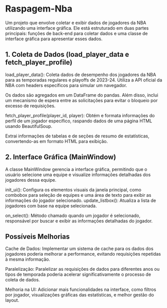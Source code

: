 # Raspagem-Nba

Um projeto que envolve coletar e exibir dados de jogadores da NBA utilizando uma interface gráfica. Ele está estruturado em duas partes principais: funções de back-end para coletar dados e uma classe de interface gráfica para apresentar esses dados. 

## 1. Coleta de Dados (load_player_data e fetch_player_profile)

load_player_data(): Coleta dados de desempenho dos jogadores da NBA para as temporadas regulares e playoffs de 2023-24. Utiliza a API oficial da NBA com headers específicos para simular um navegador. 

Os dados são agregados em um DataFrame do pandas. Além disso, inclui um mecanismo de espera entre as solicitações para evitar o bloqueio por excesso de requisições.

fetch_player_profile(player_id, player): Obtém e formata informações do perfil de um jogador específico, raspando dados de uma página HTML usando BeautifulSoup. 

Extrai informações de tabelas e de seções de resumo de estatísticas, convertendo-as em formato HTML para exibição.

## 2. Interface Gráfica (MainWindow)

A classe MainWindow gerencia a interface gráfica, permitindo que o usuário selecione uma equipe e visualize informações detalhadas dos jogadores dessa equipe.

init_ui(): Configura os elementos visuais da janela principal, como combobox para seleção de equipes e uma área de texto para exibir as informações do jogador selecionado.
update_listbox(): Atualiza a lista de jogadores com base na equipe selecionada.

on_select(): Método chamado quando um jogador é selecionado, responsável por buscar e exibir as informações detalhadas do jogador.


## Possíveis Melhorias
Cache de Dados: Implementar um sistema de cache para os dados dos jogadores poderia melhorar a performance, evitando requisições repetidas à mesma informação.

Paralelização: Paralelizar as requisições de dados para diferentes anos ou tipos de temporada poderia acelerar significativamente o processo de coleta de dados.

Melhoria na UI: Adicionar mais funcionalidades na interface, como filtros por jogador, visualizações gráficas das estatísticas, e melhor gestão do layout.

